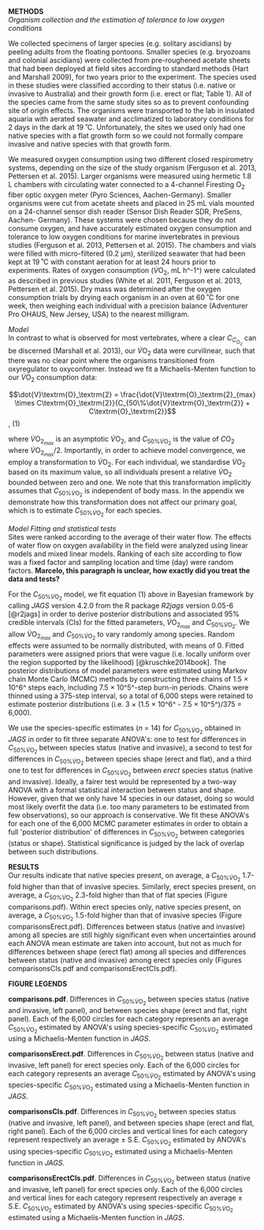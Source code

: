 

**METHODS**  
*Organism collection and the estimation of tolerance to low oxygen conditions*  

We collected specimens of larger species (e.g. solitary ascidians) by peeling adults from the floating pontoons. Smaller species (e.g. bryozoans and colonial ascidians) were collected from pre-roughened acetate sheets that had been deployed at field sites according to standard methods (Hart and Marshall 2009), for two years prior to the experiment. The species used in these studies were classified according to their status (i.e. native or invasive to Australia) and their growth form (i.e. erect or flat; Table 1). All of the species came from the same study sites so as to prevent confounding site of origin effects. The organisms were transported to the lab in insulated aquaria with aerated seawater and acclimatized to laboratory conditions for 2 days in the dark at 19 ˚C. Unfortunately, the sites we used only had one native species with a flat growth form so we could not formally compare invasive and native species with that growth form.  
  
We measured oxygen consumption using two different closed respirometry systems, depending on the size of the study organism (Ferguson et al. 2013, Pettersen et al. 2015). Larger organisms were measured using hermetic 1.8 L chambers with circulating water connected to a 4-channel Firesting $\textrm{O}_\textrm{2}$ fiber optic oxygen meter (Pyro Sciences, Aachen-Germany). Smaller organisms were cut from acetate sheets and placed in 25 mL vials mounted on a 24-channel sensor dish reader (Sensor Dish Reader SDR, PreSens, Aachen- Germany). These systems were chosen because they do not consume oxygen, and have accurately estimated oxygen consumption and tolerance to low oxygen conditions for marine invertebrates in previous studies (Ferguson et al. 2013, Pettersen et al. 2015). The chambers and vials were filled with micro-filtered (0.2 μm), sterilized seawater that had been kept at 19 ˚C with constant aeration for at least 24 hours prior to experiments. Rates of oxygen consumption ($\dot{V}\textrm{O}_\textrm{2}$, mL h^-1^) were calculated as described in previous studies (White et al. 2011, Ferguson et al. 2013, Pettersen et al. 2015). Dry mass was determined after the oxygen consumption trials by drying each organism in an oven at 60 ˚C for one week, then weighing each individual with a precision balance (Adventurer Pro OHAUS, New Jersey, USA) to the nearest milligram.  
  
*Model*  
In contrast to what is observed for most vertebrates, where a clear $C_{C_{\textrm{O}_\textrm{2}}}$ can be discerned (Marshall et al. 2013), our $\dot{V}\textrm{O}_\textrm{2}$ data were curvilinear, such that there was no clear point where the organisms transitioned from oxyregulator to oxyconformer. Instead we fit a Michaelis-Menten function to our $\dot{V}\textrm{O}_\textrm{2}$ consumption data:  

$$\dot{V}\textrm{O}_\textrm{2} = \frac{\dot{V}\textrm{O}_\textrm{2}_{max} \times C\textrm{O}_\textrm{2}}{C_{50\%\dot{V}\textrm{O}_\textrm{2}} + C\textrm{O}_\textrm{2}}$$, (1)

where $\dot{V}\textrm{O}_\textrm{2}_{max}$ is an asymptotic $\dot{V}\textrm{O}_\textrm{2}$, and $C_{50\%\dot{V}\textrm{O}_\textrm{2}}$ is the value of $C\textrm{O}_\textrm{2}$ where $\dot{V}\textrm{O}_\textrm{2}_{max} / 2$. Importantly, in order to achieve model convergence, we employ a transformation to $\dot{V}\textrm{O}_\textrm{2}$. For each individual, we standardise $\dot{V}\textrm{O}_\textrm{2}$ based on its maximum value, so all individuals present a relative $\dot{V}\textrm{O}_\textrm{2}$ bounded between zero and one. We note that this transformation implicitly assumes that $C_{50\%\dot{V}\textrm{O}_\textrm{2}}$ is independent of body mass. In the appendix we demonstrate how this transformation does not affect our primary goal, which is to estimate $C_{50\%\dot{V}\textrm{O}_\textrm{2}}$ for each species.  
  
*Model Fitting and statistical tests*  
Sites were ranked according to the average of their water flow.  The effects of water flow on oxygen availability in the field were analyzed using linear models and mixed linear models. Ranking of each site according to flow was a fixed factor and sampling location and time (day) were random factors. **Marcelo, this paragraph is unclear, how exactly did you treat the data and tests?**  
  
For the $C_{50\%\dot{V}\textrm{O}_\textrm{2}}$ model, we fit equation (1) above in Bayesian framework by calling *JAGS* version 4.2.0 from the R package *R2jags* version 0.05-6 [@r2jags] in order to derive posterior distributions and associated 95\% credible intervals (CIs) for the fitted parameters, $\dot{V}\textrm{O}_\textrm{2}_{max}$ and $C_{50\%\dot{V}\textrm{O}_\textrm{2}}$. We allow $\dot{V}\textrm{O}_\textrm{2}_{max}$ and $C_{50\%\dot{V}\textrm{O}_\textrm{2}}$ to vary randomly among species. Random effects were assumed to be normally distributed, with means of 0. Fitted parameters were assigned priors that were vague (i.e. locally uniform over the region supported by the likelihood) [@kruschke2014book]. The posterior distributions of model parameters were estimated using Markov chain Monte Carlo (MCMC) methods by constructing three chains of 1.5 $\times$ 10^6^ steps each, including 7.5 $\times$ 10^5^-step burn-in periods. Chains were thinned using a 375-step interval, so a total of 6,000 steps were retained to estimate posterior distributions (i.e. 3 $\times$ (1.5 $\times$ 10^6^ - 7.5 $\times$ 10^5^)/375 = 6,000).  

We use the species-specific estimates (*n* = 14) for $C_{50\%\dot{V}\textrm{O}_\textrm{2}}$ obtained in *JAGS* in order to fit three separate ANOVA's: one to test for differences in $C_{50\%\dot{V}\textrm{O}_\textrm{2}}$ between species status (native and invasive), a second to test for differences in $C_{50\%\dot{V}\textrm{O}_\textrm{2}}$ between species shape (erect and flat), and a third one to test for differences in $C_{50\%\dot{V}\textrm{O}_\textrm{2}}$ between *erect* species status (native and invasive). Ideally, a fairer test would be represented by a two-way ANOVA with a formal statistical interaction between status and shape. However, given that we only have 14 species in our dataset, doing so would most likely overfit the data (i.e. too many parameters to be estimated from few observations), so our approach is conservative. We fit these ANOVA's for each one of the 6,000 MCMC parameter estimates in order to obtain a full 'posterior distribution' of differences in $C_{50\%\dot{V}\textrm{O}_\textrm{2}}$ between categories (status or shape). Statistical significance is judged by the lack of overlap between such distributions.  
  
**RESULTS**  
Our results indicate that native species present, on average, a $C_{50\%\dot{V}\textrm{O}_\textrm{2}}$ 1.7-fold higher than that of invasive species. Similarly, erect species present, on average, a $C_{50\%\dot{V}\textrm{O}_\textrm{2}}$ 2.3-fold higher than that of flat species (Figure comparisons.pdf). Within erect species only, native species present, on average, a $C_{50\%\dot{V}\textrm{O}_\textrm{2}}$ 1.5-fold higher than that of invasive species (Figure comparisonsErect.pdf). Differences between status (native and invasive) among all species are still highly significant even when uncertainties around each ANOVA mean estimate are taken into account, but not as much for differences between shape (erect flat) among all species and differences between status (native and invasive) among erect species only (Figures comparisonsCIs.pdf and comparisonsErectCIs.pdf).  
  
**FIGURE LEGENDS**  

**comparisons.pdf**. Differences in $C_{50\%\dot{V}\textrm{O}_\textrm{2}}$ between species status (native and invasive, left panel), and between species shape (erect and flat, right panel). Each of the 6,000 circles for each category represents an average $C_{50\%\dot{V}\textrm{O}_\textrm{2}}$ estimated by ANOVA's using species-specific $C_{50\%\dot{V}\textrm{O}_\textrm{2}}$ estimated using a Michaelis-Menten function in *JAGS*.  
  
**comparisonsErect.pdf**.  Differences in $C_{50\%\dot{V}\textrm{O}_\textrm{2}}$ between status (native and invasive, left panel) for erect species only. Each of the 6,000 circles for each category represents an average $C_{50\%\dot{V}\textrm{O}_\textrm{2}}$ estimated by ANOVA's using species-specific $C_{50\%\dot{V}\textrm{O}_\textrm{2}}$ estimated using a Michaelis-Menten function in *JAGS*.  
  
**comparisonsCIs.pdf**.  Differences in $C_{50\%\dot{V}\textrm{O}_\textrm{2}}$ between species status (native and invasive, left panel), and between species shape (erect and flat, right panel). Each of the 6,000 circles and vertical lines for each category represent respectively an average $\pm$ S.E. $C_{50\%\dot{V}\textrm{O}_\textrm{2}}$ estimated by ANOVA's using species-specific $C_{50\%\dot{V}\textrm{O}_\textrm{2}}$ estimated using a Michaelis-Menten function in *JAGS*.  
  
**comparisonsErectCIs.pdf**.  Differences in $C_{50\%\dot{V}\textrm{O}_\textrm{2}}$ between status (native and invasive, left panel) for erect species only. Each of the 6,000 circles and vertical lines for each category represent respectively an average $\pm$ S.E. $C_{50\%\dot{V}\textrm{O}_\textrm{2}}$ estimated by ANOVA's using species-specific $C_{50\%\dot{V}\textrm{O}_\textrm{2}}$ estimated using a Michaelis-Menten function in *JAGS*.  
  
